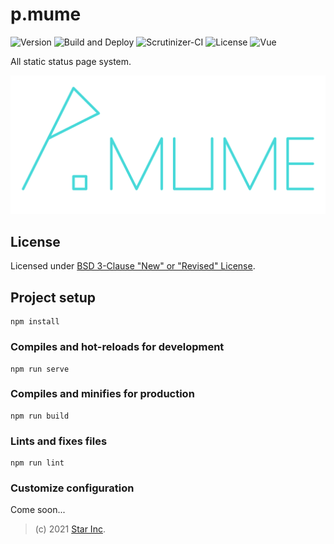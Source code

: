 # p.mume

![Version](https://img.shields.io/badge/v2.0.0-OpenSource-0099FF.svg)
![Build and Deploy](https://github.com/star-inc/p.mume/actions/workflows/main.yml/badge.svg)
![Scrutinizer-CI](https://scrutinizer-ci.com/g/star-inc/p.mume/badges/quality-score.png?b=master)
![License](https://img.shields.io/badge/license-BSD--3--Clause-177.svg)
![Vue](https://img.shields.io/badge/Vue-v2-097.svg)

All static status page system.

![ICON](logo.svg)

## License

Licensed under [BSD 3-Clause "New" or "Revised" License](LICENSE).

## Project setup

```
npm install
```

### Compiles and hot-reloads for development

```
npm run serve
```

### Compiles and minifies for production

```
npm run build
```

### Lints and fixes files

```
npm run lint
```

### Customize configuration

Come soon...

> (c) 2021 [Star Inc](https://starinc.xyz).
